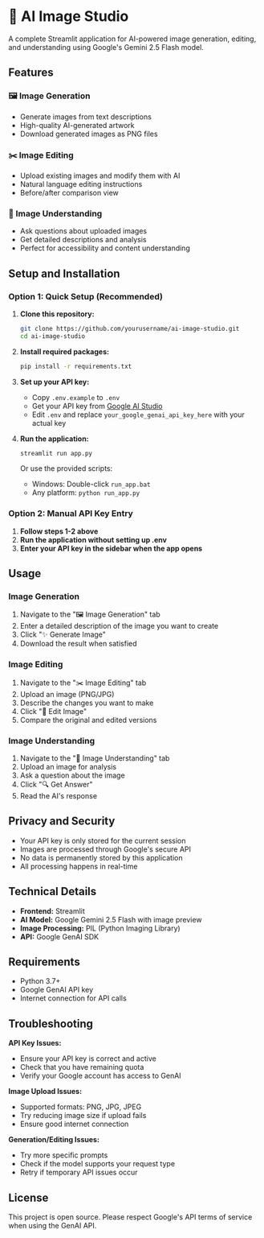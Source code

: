# 🎨 AI Image Studio

A complete Streamlit application for AI-powered image generation, editing, and understanding using Google's Gemini 2.5 Flash model.

## Features

### 🖼️ Image Generation
- Generate images from text descriptions
- High-quality AI-generated artwork
- Download generated images as PNG files

### ✂️ Image Editing
- Upload existing images and modify them with AI
- Natural language editing instructions
- Before/after comparison view

### 🔎 Image Understanding
- Ask questions about uploaded images
- Get detailed descriptions and analysis
- Perfect for accessibility and content understanding

## Setup and Installation

### Option 1: Quick Setup (Recommended)
1. **Clone this repository:**
   ```bash
   git clone https://github.com/yourusername/ai-image-studio.git
   cd ai-image-studio
   ```

2. **Install required packages:**
   ```bash
   pip install -r requirements.txt
   ```

3. **Set up your API key:**
   - Copy `.env.example` to `.env`
   - Get your API key from [Google AI Studio](https://aistudio.google.com/app/apikey)
   - Edit `.env` and replace `your_google_genai_api_key_here` with your actual key

4. **Run the application:**
   ```bash
   streamlit run app.py
   ```
   Or use the provided scripts:
   - Windows: Double-click `run_app.bat`
   - Any platform: `python run_app.py`

### Option 2: Manual API Key Entry
1. **Follow steps 1-2 above**
2. **Run the application without setting up .env**
3. **Enter your API key in the sidebar when the app opens**

## Usage

### Image Generation
1. Navigate to the "🖼️ Image Generation" tab
2. Enter a detailed description of the image you want to create
3. Click "✨ Generate Image"
4. Download the result when satisfied

### Image Editing
1. Navigate to the "✂️ Image Editing" tab
2. Upload an image (PNG/JPG)
3. Describe the changes you want to make
4. Click "🎨 Edit Image"
5. Compare the original and edited versions

### Image Understanding
1. Navigate to the "🔎 Image Understanding" tab
2. Upload an image for analysis
3. Ask a question about the image
4. Click "🔍 Get Answer"
5. Read the AI's response

## Privacy and Security

- Your API key is only stored for the current session
- Images are processed through Google's secure API
- No data is permanently stored by this application
- All processing happens in real-time

## Technical Details

- **Frontend:** Streamlit
- **AI Model:** Google Gemini 2.5 Flash with image preview
- **Image Processing:** PIL (Python Imaging Library)
- **API:** Google GenAI SDK

## Requirements

- Python 3.7+
- Google GenAI API key
- Internet connection for API calls

## Troubleshooting

**API Key Issues:**
- Ensure your API key is correct and active
- Check that you have remaining quota
- Verify your Google account has access to GenAI

**Image Upload Issues:**
- Supported formats: PNG, JPG, JPEG
- Try reducing image size if upload fails
- Ensure good internet connection

**Generation/Editing Issues:**
- Try more specific prompts
- Check if the model supports your request type
- Retry if temporary API issues occur

## License

This project is open source. Please respect Google's API terms of service when using the GenAI API.
